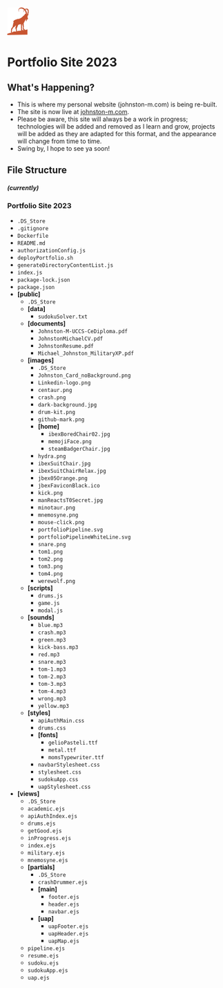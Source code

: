 # <img src="public/images/jbex05Orange.png" alt="Alt Text" width="50">
# Portfolio Site 2023


## What's Happening?

* This is where my personal website (johnston-m.com) is being re-built.
* The site is now live at [johnston-m.com](https://johnston-m.com).
* Please be aware, this site will always be a work in progress; technologies will be added and removed as I learn and grow, projects will be added as they are adapted for this format, and the appearance will change from time to time.
* Swing by, I hope to see ya soon!

## File Structure 
##### (currently)

### Portfolio Site 2023
<!-- START: contents list -->
- `.DS_Store`
- `.gitignore`
- `Dockerfile`
- `README.md`
- `authorizationConfig.js`
- `deployPortfolio.sh`
- `generateDirectoryContentList.js`
- `index.js`
- `package-lock.json`
- `package.json`
- **[public]**
  - `.DS_Store`
  - **[data]**
    - `sudokuSolver.txt`
  - **[documents]**
    - `Johnston-M-UCCS-CeDiploma.pdf`
    - `JohnstonMichaelCV.pdf`
    - `JohnstonResume.pdf`
    - `Michael_Johnston_MilitaryXP.pdf`
  - **[images]**
    - `.DS_Store`
    - `Johnston_Card_noBackground.png`
    - `Linkedin-logo.png`
    - `centaur.png`
    - `crash.png`
    - `dark-background.jpg`
    - `drum-kit.png`
    - `github-mark.png`
    - **[home]**
      - `ibexBoredChair02.jpg`
      - `memojiFace.png`
      - `steamBadgerChair.jpg`
    - `hydra.png`
    - `ibexSuitChair.jpg`
    - `ibexSuitChairRelax.jpg`
    - `jbex05Orange.png`
    - `jbexFaviconBlack.ico`
    - `kick.png`
    - `manReactsT0Secret.jpg`
    - `minotaur.png`
    - `mnemosyne.png`
    - `mouse-click.png`
    - `portfolioPipeline.svg`
    - `portfolioPipelineWhiteLine.svg`
    - `snare.png`
    - `tom1.png`
    - `tom2.png`
    - `tom3.png`
    - `tom4.png`
    - `werewolf.png`
  - **[scripts]**
    - `drums.js`
    - `game.js`
    - `modal.js`
  - **[sounds]**
    - `blue.mp3`
    - `crash.mp3`
    - `green.mp3`
    - `kick-bass.mp3`
    - `red.mp3`
    - `snare.mp3`
    - `tom-1.mp3`
    - `tom-2.mp3`
    - `tom-3.mp3`
    - `tom-4.mp3`
    - `wrong.mp3`
    - `yellow.mp3`
  - **[styles]**
    - `apiAuthMain.css`
    - `drums.css`
    - **[fonts]**
      - `gelioPasteli.ttf`
      - `metal.ttf`
      - `momsTypewriter.ttf`
    - `navbarStylesheet.css`
    - `stylesheet.css`
    - `sudokuApp.css`
    - `uapStylesheet.css`
- **[views]**
  - `.DS_Store`
  - `academic.ejs`
  - `apiAuthIndex.ejs`
  - `drums.ejs`
  - `getGood.ejs`
  - `inProgress.ejs`
  - `index.ejs`
  - `military.ejs`
  - `mnemosyne.ejs`
  - **[partials]**
    - `.DS_Store`
    - `crashDrummer.ejs`
    - **[main]**
      - `footer.ejs`
      - `header.ejs`
      - `navbar.ejs`
    - **[uap]**
      - `uapFooter.ejs`
      - `uapHeader.ejs`
      - `uapMap.ejs`
  - `pipeline.ejs`
  - `resume.ejs`
  - `sudoku.ejs`
  - `sudokuApp.ejs`
  - `uap.ejs`
<!-- END: contents list -->